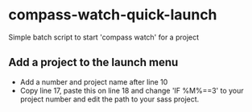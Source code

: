 # compass-watch-quick-launch
Simple batch script to start 'compass watch' for a project

## Add a project to the launch menu
- Add a number and project name after line 10
- Copy line 17, paste this on line 18 and change 'IF %M%==3' to your project number and edit the path to your sass project.


